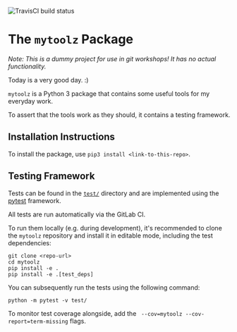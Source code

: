 ![TravisCI build status](https://travis-ci.com/blsqr/mytoolz.svg?branch=master)

# The `mytoolz` Package

_Note: This is a dummy project for use in git workshops! It has no actual functionality._

Today is a very good day. :)

`mytoolz` is a Python 3 package that contains some useful tools for my everyday work.

To assert that the tools work as they should, it contains a testing framework.

## Installation Instructions
To install the package, use `pip3 install <link-to-this-repo>`.

## Testing Framework
Tests can be found in the [`test/`](test/) directory and are implemented using the [pytest](https://pytest.org/en/latest/) framework.

All tests are run automatically via the GitLab CI.

To run them locally (e.g. during development), it's recommended to clone the `mytoolz` repository and install it in editable mode, including the test dependencies:

    git clone <repo-url>
    cd mytoolz
    pip install -e .
    pip install -e .[test_deps]

You can subsequently run the tests using the following command:

    python -m pytest -v test/

To monitor test coverage alongside, add the ` --cov=mytoolz --cov-report=term-missing` flags.
